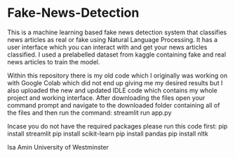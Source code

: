 # Fake-News-Detection
This is a machine learning based fake news detection system that classifies news articles as real or fake using Natural Language Processing. It has a user interface which you can interact with and get your news articles classified.
I used a prelabelled dataset from kaggle containing fake and real news articles to train the model.

Within this repository there is my old code which I originally was working on with Google Colab which did not end up giving me my desired results but I also uploaded the new and updated IDLE code which contains my whole project and working interface.
After downloading the files open your command prompt and navigate to the downloaded folder containing all of the files and then run the command:
streamlit run app.py

Incase you do not have the required packages please run this code first:
pip install streamlit
pip install scikit-learn
pip install pandas
pip install nltk

Isa Amin
University of Westminster

